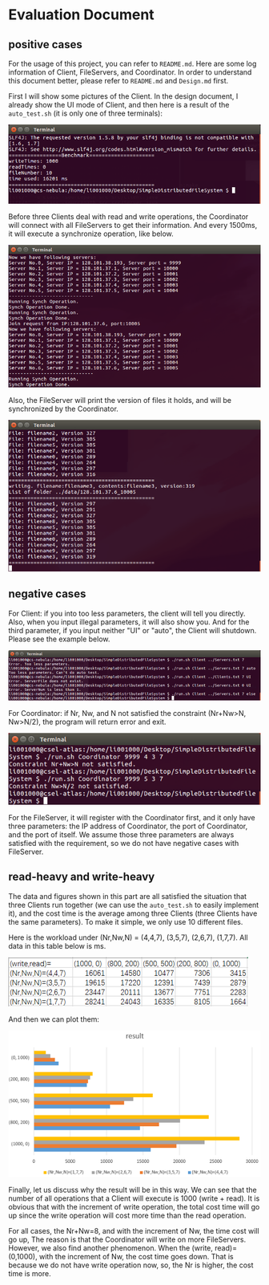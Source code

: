 # Evaluation Document

## positive cases

For the usage of this project, you can refer to `README.md`. Here are some log information of Client, FileServers, and Coordinator. In order to understand this document better, please refer to `README.md` and `Design.md` first.

First I will show some pictures of the Client. In the design document, I already show the UI mode of Client, and then here is a result of the `auto_test.sh` (it is only one of three terminals):

![multiple](./pic/multiple.png)

Before three Clients deal with read and write operations, the Coordinator will connect with all FileServers to get their information. And every 1500ms, it will execute a synchronize operation, like below.

![Coordinator](./pic/join_sync.png)

Also, the FileServer will print the version of files it holds, and will be synchronized by the Coordinator.

![FileServer](./pic/oneserver.png)

## negative cases

For Client: if you into too less parameters, the client will tell you directly. Also, when you input illegal parameters, it will also show you. And for the third parameter, if you input neither "UI" or "auto", the Client will shutdown. Please see the example below.

![client_error](./pic/client_error.png)

For Coordinator: if Nr, Nw, and N not satisfied the constraint (Nr+Nw>N, Nw>N/2), the program will return error and exit.

![coor_error](./pic/coor_error.png)

For the FileServer, it will register with the Coordinator first, and it only have three parameters: the IP address of Coordinator, the port of Coordinator, and the port of itself. We assume those three parameters are always satisfied with the requirement, so we do not have negative cases with FileServer.

## read-heavy and write-heavy

The data and figures shown in this part are all satisfied the situation that three Clients run together (we can use the `auto_test.sh` to easily implement it), and the cost time is the average among three Clients (three Clients have the same parameters). To make it simple, we only use 10 different files.

Here is the workload under (Nr,Nw,N) = (4,4,7), (3,5,7), (2,6,7), (1,7,7). All data in this table below is ms.

![alldata](./pic/alldata.png)

And then we can plot them:

![plot](./pic/plot.png)

Finally, let us discuss why the result will be in this way. We can see that the number of all operations that a Client will execute is 1000 (write + read). It is obvious that with the increment of write operation, the total cost time will go up since the write operation will cost more time than the read operation.

For all cases, the Nr+Nw=8, and with the increment of Nw, the time cost will go up, The reason is that the Coordinator will write on more FileServers. However, we also find another phenomenon. When the (write, read)=(0,1000), with the increment of Nw, the cost time goes down. That is because we do not have write operation now, so, the Nr is higher, the cost time is more.
